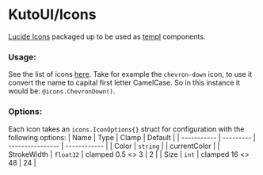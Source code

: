 # KutoUI/Icons

[Lucide Icons](https://lucide.dev) packaged up to be used as 
[templ](https://templ.guide/) components.

### Usage:

See the list of icons [here](https://lucide.dev/icons/). Take 
for example the `chevron-down` icon, to use it convert the name 
to capital first letter CamelCase. So in this instance it would 
be: `@icons.ChevronDown()`.

### Options:

Each icon takes an `icons.IconOptions{}` struct for configuration 
with the following options:
| Name        | Type      | Clamp            | Default      |
| ----------- | --------- | ---------------- | ------------ |
| Color       | `string`  |                  | currentColor |
| StrokeWidth | `float32` | clamped 0.5 <> 3 | 2            |
| Size        | `int`     | clamped 16 <> 48 | 24           |